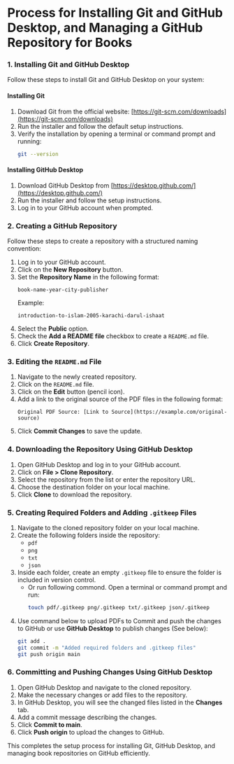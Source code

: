 # Process for Installing Git and GitHub Desktop, and Managing a GitHub Repository for Books

### 1. Installing Git and GitHub Desktop
Follow these steps to install Git and GitHub Desktop on your system:

#### Installing Git
1. Download Git from the official website: [https://git-scm.com/downloads](https://git-scm.com/downloads)
2. Run the installer and follow the default setup instructions.
3. Verify the installation by opening a terminal or command prompt and running:
   ```sh
   git --version
   ```

#### Installing GitHub Desktop
1. Download GitHub Desktop from [https://desktop.github.com/](https://desktop.github.com/)
2. Run the installer and follow the setup instructions.
3. Log in to your GitHub account when prompted.

### 2. Creating a GitHub Repository
Follow these steps to create a repository with a structured naming convention:

1. Log in to your GitHub account.
2. Click on the **New Repository** button.
3. Set the **Repository Name** in the following format:
   ```
   book-name-year-city-publisher
   ```
   Example:
   ```
   introduction-to-islam-2005-karachi-darul-ishaat
   ```
4. Select the **Public** option.
5. Check the **Add a README file** checkbox to create a `README.md` file.
6. Click **Create Repository**.

### 3. Editing the `README.md` File
1. Navigate to the newly created repository.
2. Click on the `README.md` file.
3. Click on the **Edit** button (pencil icon).
4. Add a link to the original source of the PDF files in the following format:
   ```
   Original PDF Source: [Link to Source](https://example.com/original-source)
   ```
5. Click **Commit Changes** to save the update.

### 4. Downloading the Repository Using GitHub Desktop
1. Open GitHub Desktop and log in to your GitHub account.
2. Click on **File > Clone Repository**.
3. Select the repository from the list or enter the repository URL.
4. Choose the destination folder on your local machine.
5. Click **Clone** to download the repository.

### 5. Creating Required Folders and Adding `.gitkeep` Files
1. Navigate to the cloned repository folder on your local machine.
2. Create the following folders inside the repository:
   - `pdf`
   - `png`
   - `txt`
   - `json`
3. Inside each folder, create an empty `.gitkeep` file to ensure the folder is included in version control.
   - Or run following commond. Open a terminal or command prompt and run:
     ```sh
     touch pdf/.gitkeep png/.gitkeep txt/.gitkeep json/.gitkeep
     ```
4. Use command below to upload PDFs to Commit and push the changes to GitHub or use **GitHub Desktop** to publish changes (See below):
   ```sh
   git add .
   git commit -m "Added required folders and .gitkeep files"
   git push origin main
   ```

### 6. Committing and Pushing Changes Using GitHub Desktop
1. Open GitHub Desktop and navigate to the cloned repository.
2. Make the necessary changes or add files to the repository.
3. In GitHub Desktop, you will see the changed files listed in the **Changes** tab.
4. Add a commit message describing the changes.
5. Click **Commit to main**.
6. Click **Push origin** to upload the changes to GitHub.

This completes the setup process for installing Git, GitHub Desktop, and managing book repositories on GitHub efficiently.

